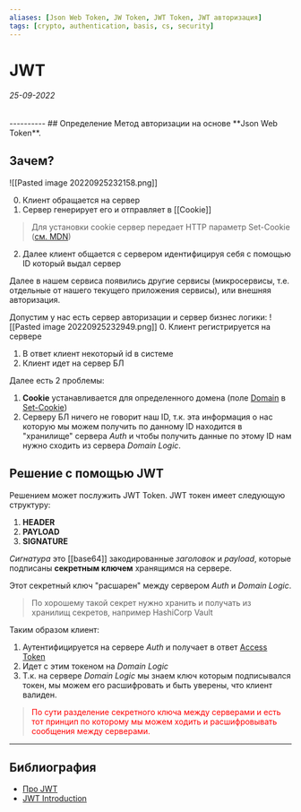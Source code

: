 ```yaml
---
aliases: [Json Web Token, JW Token, JWT Token, JWT авторизация]
tags: [crypto, authentication, basis, cs, security]
---
```

# JWT
<h6>25-09-2022</h6>
----------
## Определение
Метод авторизации на основе **Json Web Token**.

## Зачем?
![[Pasted image 20220925232158.png]]

0. Клиент обращается на сервер
1. Сервер генерирует его и отправляет в [[Cookie]]
> Для установки cookie сервер передает HTTP параметр Set-Cookie ([см. MDN](https://developer.mozilla.org/ru/docs/Web/HTTP/Cookies))

2. Далее клиент общается с сервером идентифицируя себя с помощью ID который выдал сервер

Далее в нашем сервиса появились другие сервисы (микросервисы, т.е. отдельные от нашего текущего приложения сервисы), или внешняя авторизация.

Допустим у нас есть сервер авторизации и сервер бизнес логики:
![[Pasted image 20220925232949.png]]
0. Клиент регистрируется на сервере
1. В ответ клиент некоторый id в системе
2. Клиент идет на сервер БЛ

Далее есть 2 проблемы:
1. **Cookie** устанавливается для определенного домена (поле <u>Domain</u> в <u>Set-Cookie</u>)
2. Серверу БЛ ничего не говорит наш ID, т.к. эта информация о нас которую мы можем получить по данному ID находится в "хранилище" сервера *Auth* и чтобы получить данные по этому ID нам нужно сходить из сервера *Domain Logic*. 

## Решение с помощью JWT
Решением может послужить JWT Token.
JWT токен имеет следующую структуру:

1. **HEADER**
2. **PAYLOAD**
3. **SIGNATURE**

*Сигнатура* это [[base64]] закодированные *заголовок* и *payload*, которые подписаны **секретным ключем** хранящимся на сервере.

Этот секретный ключ "расшарен" между сервером *Auth* и *Domain Logic*.
> По хорошему такой секрет нужно хранить и получать из хранилищ секретов, например HashiCorp Vault

Таким образом клиент:
1. Аутентифицируется на сервере *Auth* и получает в ответ <u>Access Token</u>
2. Идет с этим токеном на *Domain Logic*
3. Т.к. на сервере *Domain Logic* мы знаем ключ которым подписывался токен, мы можем его расшифровать и быть уверены, что клиент валиден.

> <span style="color: red">По сути разделение секретного ключа между серверами и есть тот принцип по которому мы можем ходить и расшифровывать сообщения между серверами.</span>


---
## Библиография
- [Про JWT](https://gist.github.com/zmts/802dc9c3510d79fd40f9dc38a12bccfc)
- [JWT Introduction](https://jwt.io/introduction)

